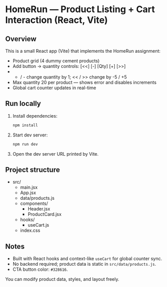 # HomeRun — Product Listing + Cart Interaction (React, Vite)

## Overview
This is a small React app (Vite) that implements the HomeRun assignment:
- Product grid (4 dummy cement products)
- Add button → quantity controls: [<<] [-] [Qty] [+] [>>]
- + / - change quantity by 1; << / >> change by -5 / +5
- Max quantity 20 per product — shows error and disables increments
- Global cart counter updates in real-time

## Run locally
1. Install dependencies:
   ```bash
   npm install
   ```
2. Start dev server:
   ```bash
   npm run dev
   ```
3. Open the dev server URL printed by Vite.

## Project structure
- src/
  - main.jsx
  - App.jsx
  - data/products.js
  - components/
    - Header.jsx
    - ProductCard.jsx
  - hooks/
    - useCart.js
  - index.css

## Notes
- Built with React hooks and context-like `useCart` for global counter sync.
- No backend required; product data is static in `src/data/products.js`.
- CTA button color: `#328616`.

You can modify product data, styles, and layout freely.

